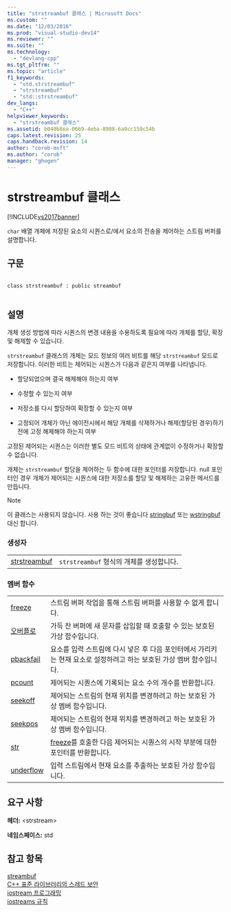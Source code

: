 ```yaml
---
title: "strstreambuf 클래스 | Microsoft Docs"
ms.custom: ""
ms.date: "12/03/2016"
ms.prod: "visual-studio-dev14"
ms.reviewer: ""
ms.suite: ""
ms.technology: 
  - "devlang-cpp"
ms.tgt_pltfrm: ""
ms.topic: "article"
f1_keywords: 
  - "std.strstreambuf"
  - "strstreambuf"
  - "std::strstreambuf"
dev_langs: 
  - "C++"
helpviewer_keywords: 
  - "strstreambuf 클래스"
ms.assetid: b040b8ea-0669-4eba-8908-6a9cc159c54b
caps.latest.revision: 25
caps.handback.revision: 14
author: "corob-msft"
ms.author: "corob"
manager: "ghogen"
---
```

# strstreambuf 클래스
[!INCLUDE[vs2017banner](../assembler/inline/includes/vs2017banner.md)]

`char` 배열 개체에 저장된 요소의 시퀀스로\/에서 요소의 전송을 제어하는 스트림 버퍼를 설명합니다.  
  
## 구문  
  
```  
  
class strstreambuf : public streambuf  
  
```  
  
## 설명  
 개체 생성 방법에 따라 시퀀스의 변경 내용을 수용하도록 필요에 따라 개체를 할당, 확장 및 해제할 수 있습니다.  
  
 `strstreambuf` 클래스의 개체는 모드 정보의 여러 비트를 해당 `strstreambuf` 모드로 저장합니다. 이러한 비트는 제어되는 시퀀스가 다음과 같은지 여부를 나타냅니다.  
  
-   할당되었으며 결국 해제해야 하는지 여부  
  
-   수정할 수 있는지 여부  
  
-   저장소를 다시 할당하여 확장할 수 있는지 여부  
  
-   고정되어 개체가 아닌 에이전시에서 해당 개체를 삭제하거나 해제\(할당된 경우\)하기 전에 고정 해제해야 하는지 여부  
  
 고정된 제어되는 시퀀스는 이러한 별도 모드 비트의 상태에 관계없이 수정하거나 확장할 수 없습니다.  
  
 개체는 `strstreambuf` 할당을 제어하는 두 함수에 대한 포인터를 저장합니다. null 포인터인 경우 개체가 제어되는 시퀀스에 대한 저장소를 할당 및 해제하는 고유한 메서드를 만듭니다.  
  
> [!NOTE]
>  이 클래스는 사용되지 않습니다. 사용 하는 것이 좋습니다 [stringbuf](../Topic/stringbuf.md) 또는 [wstringbuf](../Topic/wstringbuf.md) 대신 합니다.  
  
### 생성자  
  
|||  
|-|-|  
|[strstreambuf](../Topic/strstreambuf::strstreambuf.md)|`strstreambuf` 형식의 개체를 생성합니다.|  
  
### 멤버 함수  
  
|||  
|-|-|  
|[freeze](../Topic/strstreambuf::freeze.md)|스트림 버퍼 작업을 통해 스트림 버퍼를 사용할 수 없게 합니다.|  
|[오버플로](../Topic/strstreambuf::overflow.md)|가득 찬 버퍼에 새 문자를 삽입할 때 호출할 수 있는 보호된 가상 함수입니다.|  
|[pbackfail](../Topic/strstreambuf::pbackfail.md)|요소를 입력 스트림에 다시 넣은 후 다음 포인터에서 가리키는 현재 요소로 설정하려고 하는 보호된 가상 멤버 함수입니다.|  
|[pcount](../Topic/strstreambuf::pcount.md)|제어되는 시퀀스에 기록되는 요소 수의 개수를 반환합니다.|  
|[seekoff](../Topic/strstreambuf::seekoff.md)|제어되는 스트림의 현재 위치를 변경하려고 하는 보호된 가상 멤버 함수입니다.|  
|[seekpos](../Topic/strstreambuf::seekpos.md)|제어되는 스트림의 현재 위치를 변경하려고 하는 보호된 가상 멤버 함수입니다.|  
|[str](../Topic/strstreambuf::str.md)|[freeze](../Topic/strstreambuf::freeze.md)를 호출한 다음 제어되는 시퀀스의 시작 부분에 대한 포인터를 반환합니다.|  
|[underflow](../Topic/strstreambuf::underflow.md)|입력 스트림에서 현재 요소를 추출하는 보호된 가상 함수입니다.|  
  
## 요구 사항  
 **헤더:** \<strstream\>  
  
 **네임스페이스:** std  
  
## 참고 항목  
 [streambuf](../Topic/streambuf.md)   
 [C\+\+ 표준 라이브러리의 스레드 보안](../standard-library/thread-safety-in-the-cpp-standard-library.md)   
 [iostream 프로그래밍](../standard-library/iostream-programming.md)   
 [iostreams 규칙](../standard-library/iostreams-conventions.md)